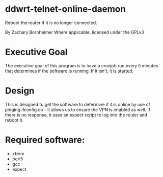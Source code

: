 # ddwrt-telnet-online-daemon
Reboot the router if it is no longer connected.

By Zachary Bornheimer
Where applicable, licensed under the GPLv3

Executive Goal
==============
The executive goal of this program is to have a cronjob run every 5 minutes that determines if the software is running.  If it isn't, it is started.

Design
======
This is designed to get the software to determine if it is online by use of pinging ifconfig.co - it allows us to ensure the VPN is enabled as well.  If there is no response, it uses an expect script to log into the router and reboot it.

Required software:
==================

* xterm
* perl5
* gcc
* expect
